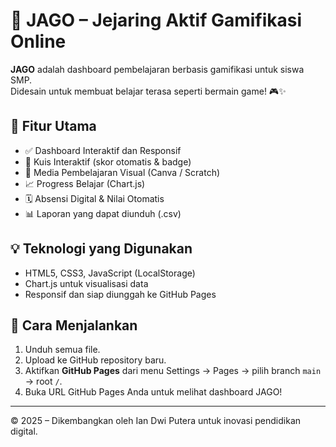 # 🧠 JAGO – Jejaring Aktif Gamifikasi Online

**JAGO** adalah dashboard pembelajaran berbasis gamifikasi untuk siswa SMP.  
Didesain untuk membuat belajar terasa seperti bermain game! 🎮✨

## 🎯 Fitur Utama
- ✅ Dashboard Interaktif dan Responsif
- 🧩 Kuis Interaktif (skor otomatis & badge)
- 🎨 Media Pembelajaran Visual (Canva / Scratch)
- 📈 Progress Belajar (Chart.js)
- 🗓️ Absensi Digital & Nilai Otomatis
- 📊 Laporan yang dapat diunduh (.csv)

## 💡 Teknologi yang Digunakan
- HTML5, CSS3, JavaScript (LocalStorage)
- Chart.js untuk visualisasi data
- Responsif dan siap diunggah ke GitHub Pages

## 🚀 Cara Menjalankan
1. Unduh semua file.
2. Upload ke GitHub repository baru.
3. Aktifkan **GitHub Pages** dari menu Settings → Pages → pilih branch `main` → root `/`.
4. Buka URL GitHub Pages Anda untuk melihat dashboard JAGO!

---
© 2025 – Dikembangkan oleh Ian Dwi Putera untuk inovasi pendidikan digital.
